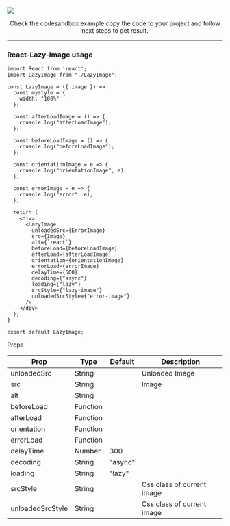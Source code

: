 ![](https://i.ibb.co/DtbLVMN/Purple-and-White-Math-Tutor-Bordered-Linked-In-Banner.png)

<p align="center">
Check the codesandbox example copy the code to your project and follow next steps to get result.
</p>

<hr/>



### React-Lazy-Image usage

```
import React from 'react';
import LazyImage from "./LazyImage";
 
const LazyImage = ({ image }) =>
  const mystyle = {
    width: "100%"
  };

  const afterLoadImage = () => {
    console.log("afterLoadImage");
  };

  const beforeLoadImage = () => {
    console.log("beforeLoadImage");
  };

  const orientationImage = e => {
    console.log("orientationImage", e);
  };

  const errorImage = e => {
    console.log("error", e);
  };

  return (
    <div>
      <LazyImage
        unloadedSrc={ErrorImage}
        src={Image}
        alt={`react`}
        beforeLoad={beforeLoadImage}
        afterLoad={afterLoadImage}
        orientation={orientationImage}
        errorLoad={errorImage}
        delayTime={500}
        decoding={"async"}
        loading={"lazy"}
        srcStyle={"lazy-image"}
        unloadedSrcStyle={"error-image"}
      />
    </div>
  );
}

export default LazyImage;
```

Props

| Prop  | Type | Default | Description |
| ------------- | ------------- | ------------- | ------------- |
| unloadedSrc  | String  |   | Unloaded Image  |
| src  | String  |   | Image  |
| alt  | String  |   |   |
| beforeLoad  | Function  |   |   |
| afterLoad  | Function  |   |   |
| orientation  | Function  |   |   |
| errorLoad  | Function  |   |   |
| delayTime  | Number  | 300  |   |
| decoding  | String  | "async"  |   |
| loading  | String  | "lazy"  |   |
| srcStyle  | String  |   | Css class of current image  |
| unloadedSrcStyle  | String  |   | Css class of current image  |
